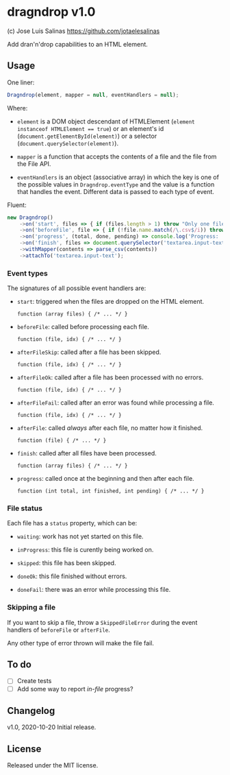 # dragndrop v1.0

(c) Jose Luis Salinas <https://github.com/jotaelesalinas>

Add dran'n'drop capabilities to an HTML element.

## Usage

One liner:

```javascript
Dragndrop(element, mapper = null, eventHandlers = null);
```

Where:

- `element` is a DOM object descendant of HTMLElement (`element instanceof HTMLElement == true`)
  or an element's id (`document.getElementById(element)`) or a selector (`document.querySelector(element)`).

- `mapper` is a function that accepts the contents of a file and the file from the File API.

- `eventHandlers` is an object (associative array) in which the key is one of the possible values in `Dragndrop.eventType`
  and the value is a function that handles the event. Different data is passed to each type of event.

Fluent:

```javascript
new Dragndrop()
    ->on('start', files => { if (files.length > 1) throw "Only one file is accepted."; })
    ->on('beforeFile', file => { if (!file.name.match(/\.csv$/i)) throw new SkippedFileError("Not a CSV file."); })
    ->on('progress', (total, done, pending) => console.log('Progress: ' + (done * 100 / total).toFixed(2) + '%'))
    ->on('finish', files => document.querySelector('textarea.input-text').value = files[0].contents)
    ->withMapper(contents => parse_csv(contents))
    ->attachTo('textarea.input-text');
```

### Event types

The signatures of all possible event handlers are:

- `start`: triggered when the files are dropped on the HTML element.

  `function (array files) { /* ... */ }`

- `beforeFile`: called before processing each file.

  `function (file, idx) { /* ... */ }`

- `afterFileSkip`: called after a file has been skipped.

  `function (file, idx) { /* ... */ }`

- `afterFileOk`: called after a file has been processed with no errors.

  `function (file, idx) { /* ... */ }`

- `afterFileFail`: called after an error was found while processing a file. 

  `function (file, idx) { /* ... */ }`

- `afterFile`: called _always_ after each file, no matter how it finished.

  `function (file) { /* ... */ }`

- `finish`: called after all files have been processed.

  `function (array files) { /* ... */ }`

- `progress`: called once at the beginning and then after each file.

  `function (int total, int finished, int pending) { /* ... */ }`

### File status

Each file has a `status` property, which can be:

- `waiting`: work has not yet started on this file.

- `inProgress`: this file is curently being worked on.

- `skipped`: this file has been skipped.

- `doneOk`: this file finished without errors.

- `doneFail`: there was an error while processing this file.

### Skipping a file

If you want to skip a file, throw a `SkippedFileError` during the event handlers of `beforeFile` or `afterFile`.

Any other type of error thrown will make the file fail.

## To do

- [ ] Create tests
- [ ] Add some way to report _in-file_ progress?

## Changelog

v1.0, 2020-10-20
Initial release.

## License

Released under the MIT license.
